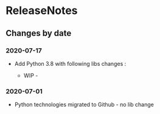 ReleaseNotes
============

Changes by date
---------------

### 2020-07-17

  - Add Python 3.8 with following libs changes : 

    - WIP - 

### 2020-07-01

 - Python technologies migrated to Github - no lib change
 
 